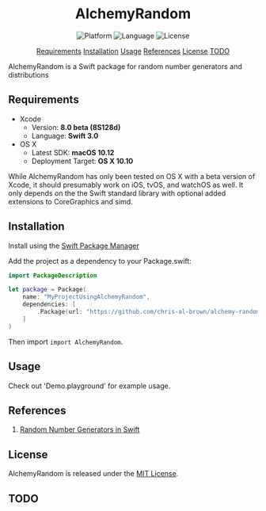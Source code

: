<center> 
    <h1>AlchemyRandom</h1> 
</center>

<p align="center">
    <img src="https://img.shields.io/badge/platform-osx-lightgrey.svg" alt="Platform">
    <img src="https://img.shields.io/badge/language-swift-orange.svg" alt="Language">
    <img src="https://img.shields.io/badge/license-MIT-blue.svg" alt="License">
</p>

<p align="center">
    <a href="#requirements">Requirements</a>
    <a href="#installation">Installation</a>
    <a href="#usage">Usage</a>
    <a href="#references">References</a>
    <a href="#license">License</a>
    <a href="#todo">TODO</a>
</p>

AlchemyRandom is a Swift package for random number generators and distributions

## Requirements

- Xcode
    - Version: **8.0 beta (8S128d)**
    - Language: **Swift 3.0**
- OS X
    - Latest SDK: **macOS 10.12**
    - Deployment Target: **OS X 10.10**

While AlchemyRandom has only been tested on OS X with a beta version of Xcode, 
it should presumably work on iOS, tvOS, and watchOS as well.  It only depends on the 
the Swift standard library with optional added extensions to CoreGraphics and simd. 

## Installation

Install using the [Swift Package Manager](https://swift.org/package-manager/)

Add the project as a dependency to your Package.swift:

```swift
import PackageDescription

let package = Package(
    name: "MyProjectUsingAlchemyRandom",
    dependencies: [
        .Package(url: "https://github.com/chris-al-brown/alchemy-random", majorVersion: 0, minor: 1)
    ]
)
```

Then import `import AlchemyRandom`.

## Usage

Check out 'Demo.playground' for example usage.

## References

1. [Random Number Generators in Swift](http://www.cocoawithlove.com/blog/2016/05/19/random-numbers.html)

## License

AlchemyRandom is released under the [MIT License](LICENSE.md).

## TODO
